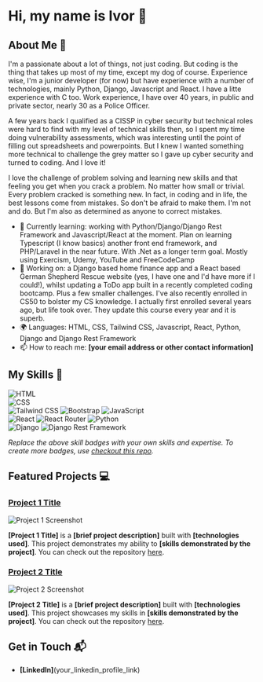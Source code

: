 # Hi, my name is Ivor 👋

## About Me 🚀

I'm a passionate about a lot of things, not just coding. But coding is the thing that takes up most of my time, except my dog of course.
Experience wise, I'm a junior developer (for now) but have experience with a number of technologies, mainly Python, Django, Javascript and React. 
I have a litte experience with C too. Work experience, I have over 40 years, in public and private sector, nearly 30 as a Police Officer. 

A few years back I qualified as a CISSP in cyber security but technical roles were hard to find with my level of technical skills then, so
I spent my time doing vulnerability assessments, which was interesting until the point of filling out spreadsheets and powerpoints. But I knew I wanted something more technical to challenge the grey matter so I gave up cyber security and turned to coding. And I love it!

I love the challenge of problem solving and learning new skills and that feeling you get when you crack a problem. No matter how small or trivial. Every problem cracked is something new. In fact, in coding and in life, the best lessons come from mistakes. So don't be afraid to make them. I'm not and do. But I'm also as determined as anyone to correct mistakes. 

- 🌱 Currently learning: working with Python/Django/Django Rest Framework and Javascript/React at the moment. Plan on learning Typescript (I know basics) another front end framework, and PHP/Laravel in the near future. With .Net as a longer term goal. Mostly using Exercism, Udemy, YouTube and FreeCodeCamp
- 🔭 Working on: a Django based home finance app and a React based German Shepherd Rescue website (yes, I have one and I'd have more if I could!), whilst updating a ToDo app built in a recently completed coding bootcamp. Plus a few smaller challenges. I've also recently enrolled in CS50 to bolster my CS knowledge. I actually first enrolled several years ago, but life took over. They update this course every year and it is superb.
- 🌍 Languages: HTML, CSS, Tailwind CSS, Javascript, React, Python, Django and Django Rest Framework
- 📫 How to reach me: **[your email address or other contact information]**


## My Skills 🧠

![HTML](https://img.shields.io/badge/HTML5-E34F26?style=for-the-badge&logo=html5&logoColor=white)  
![CSS](https://img.shields.io/badge/-CSS-1572B6?style=flat-square&logo=css3&logoColor=white)  
![Tailwind CSS](https://img.shields.io/badge/Tailwind_CSS-38B2AC?style=for-the-badge&logo=tailwind-css&logoColor=white)
![Bootstrap](https://img.shields.io/badge/Bootstrap-563D7C?style=for-the-badge&logo=bootstrap&logoColor=white)
![JavaScript](https://img.shields.io/badge/-JavaScript-F7DF1E?style=flat-square&logo=javascript&logoColor=black)  
![React](https://img.shields.io/badge/-React-61DAFB?style=flat-square&logo=react&logoColor=black) 
![React Router](https://img.shields.io/badge/React_Router-CA4245?style=for-the-badge&logo=react-router&logoColor=white)
![Python](https://img.shields.io/badge/Python-FFD43B?style=for-the-badge&logo=python&logoColor=blue)  
![Django](https://img.shields.io/badge/Django-092E20?style=for-the-badge&logo=django&logoColor=green)
![Django Rest Framework](https://img.shields.io/badge/django%20rest-ff1709?style=for-the-badge&logo=django&logoColor=white)




*Replace the above skill badges with your own skills and expertise. To create more badges, use [checkout this repo](https://github.com/alexandresanlim/Badges4-README.md-Profile).*

## Featured Projects 💻

### [Project 1 Title](project_1_link)

![Project 1 Screenshot](project_1_screenshot_url)

**[Project 1 Title]** is a **[brief project description]** built with **[technologies used]**. This project demonstrates my ability to **[skills demonstrated by the project]**. You can check out the repository [here](project_1_repository_link).

### [Project 2 Title](project_2_link)

![Project 2 Screenshot](project_2_screenshot_url)

**[Project 2 Title]** is a **[brief project description]** built with **[technologies used]**. This project showcases my skills in **[skills demonstrated by the project]**. You can check out the repository [here](project_2_repository_link).

## Get in Touch 📬


- **[LinkedIn]**(your_linkedin_profile_link)

